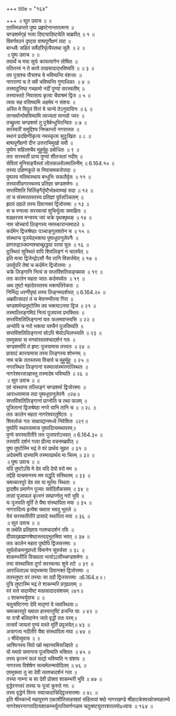 +++
title = "१६४"

+++
॥ सूत उवाच ॥ ॥  
एतस्मिन्नन्तरे पुष्पः प्रहृष्टेनान्तरात्मना ॥  
चण्डशर्मगृहं गत्वा दिष्ट्यादिष्ट्येति चाब्रवीत् ॥ १ ॥  
विवर्णवदनं दृष्ट्वा वाष्पपूर्णेक्षणं तदा ॥  
बान्धवैः सहितं सर्वैर्दारैर्भृत्यैस्तथा सुतैः ॥ २ ॥  
॥ पुष्प उवाच ॥ ॥  
तवार्थे च मया सूर्यः कायत्यागेन तोषितः ॥  
पतितत्त्वं न ते काये तत्प्रसादाद्भविष्यति ॥ ॥ ३ ॥  
तव पुत्राश्च पौत्राश्च ये भविष्यन्ति वंशजाः ॥  
नागराणां च ते सर्वे भविष्यन्ति गुणाधिकाः ॥ ४ ॥  
तस्मादुत्तिष्ठ गच्छामो नदीं पुण्यां सरस्वतीम् ॥  
तस्यास्तटे निवासाय कृत्वा चैवाश्रमं द्विज ॥ ५ ॥  
त्वया सह वसिष्यामि अहमेव न संशयः ॥  
अस्ति मे विपुलं वित्तं ये चान्ये तेऽनुयायिनः ॥ ६ ॥  
तान्सर्वान्पोषयिष्यामि त्यज्यतां मानसो ज्वरः ॥  
तच्छ्रुत्वा चण्डशर्मा तु पुत्रैर्बन्धुभिरन्वितः ॥ ७ ॥  
सरस्वतीं समुद्दिश्य निष्क्रान्तो नगरात्ततः ॥  
स्थानं प्रदक्षिणीकृत्य नमस्कृत्य सुदुःखितः ॥ ८ ॥  
बाष्पपूर्णेक्षणो दीन उत्तराभिमुखो ययौ ॥  
पुष्पेण सहितश्चैव मुहुर्मुहुः प्रबोधितः ॥ ९ ॥  
ततः सरस्वतीं प्राप्य पुण्यां शीतजलां नदीम् ॥  
सेवितां मुनिसङ्घैस्तां लोलकल्लोलमालिनीम् ॥ 6.164.१० ॥  
तस्या दक्षिणकूले स निवासमकरोत्तदा ॥  
पुष्पस्य मतिमास्थाय बन्धुभिः सकलैर्वृतः ॥ ११ ॥  
तस्यासीन्नगरस्थस्य प्रतिज्ञा चण्डशर्मणः ॥  
सप्तविंशति भिर्लिङ्गैर्दृष्टैभोक्ष्याम्यहं सदा ॥ १२ ॥  
तां च संस्मरतस्तस्य प्रतिज्ञां पूर्वसञ्चिताम् ॥  
हृदयं दह्यते तस्य दिवानक्तं द्विजोत्तमाः ॥ १३ ॥  
स च स्नात्वा सरस्वत्यां शुचिर्भूत्वा समाहितः ॥  
षडक्षरस्य मन्त्रस्य जपं चक्रे पृथक्पृथक् ॥ १४ ॥  
नाम चोच्चार्य लिङ्गस्य नमस्कारान्तमादधे ॥  
कर्दमेन द्विजश्रेष्ठाः पञ्चाङ्गुलशतेन च ॥ १५ ॥  
संस्थाप्य पूजयेद्भक्त्या पुष्पधूपानुलेपनैः ॥  
प्राणरुद्राञ्जपन्पश्चाच्छ्रद्धया परया युतः ॥ १६ ॥  
दुःस्थितं सुस्थितं वापि शिवलिङ्गं न चालयेत् ॥  
इति मत्वा द्विजेन्द्रोऽसौ नैव तानि विसर्जयेत् ॥ १७ ॥  
उपर्युपरि तेषां च कर्दमेन द्विजोत्तमाः ॥  
चक्रे लिङ्गानि नित्यं स सप्तविंशतिसङ्ख्यया ॥ १९ ॥  
ततः कालेन महता जातः कर्दमपर्वतः ॥ १९ ॥  
अथ तुष्टो महादेवस्तस्य भक्त्यतिरेकतः ॥  
निर्भिद्य धरणीपृष्ठं तस्य लिङ्गमदर्शयत् ॥ 6.164.२० ॥  
अब्रवीत्सादरं तं च मेघगम्भीरया गिरा ॥  
चण्डशर्मन्प्रतुष्टोस्मि तव भक्त्याऽनया द्विज ॥ २१ ॥  
तस्माल्लिङ्गमिदं नित्यं पूजयस्व प्रभक्तितः ॥  
सप्तविंशतिलिङ्गानां यतः फलमवाप्स्यसि ॥ २२ ॥  
अन्योपि च नरो भक्त्या यश्चैनं पूजयिष्यति ॥  
सप्तविंशतिलिङ्गानां सोऽपि श्रेयोऽभिलप्स्यति ॥ २३ ॥  
एवमुक्त्वा स भगवांस्ततश्चादर्शनं गतः ॥  
चण्डशर्मापि तं हृष्टः पूजयामास तत्त्वतः ॥ २४ ॥  
प्रासादं कारयामास तस्य लिङ्गस्य शोभनम् ॥  
नाम चक्रे ततस्तस्य विचार्य च मुहुर्मुहुः ॥ २५ ॥  
नगरस्थित लिङ्गानां यस्मात्संस्मरणात्स्थितः ॥  
नागरेश्वरसञ्ज्ञस्तु तस्मादेष भविष्यति ॥ २६ ॥  
॥ सूत उवाच ॥ ॥  
एवं संस्थाप्य तल्लिङ्गं चण्डशर्मा द्विजोत्तमाः ॥  
आराधयामास तदा पुष्पधूपानुलेपनैः ॥२७॥  
सप्तविंशतिलिङ्गानां प्राप्नोति च तथा फलम् ॥  
पूजितानां द्विजश्रेष्ठा नगरे यानि तानि च ॥ ॥ २८ ॥  
ततः कालेन महता नागरेश्वरतुष्टितः ॥  
शिवलोकं गतः साक्षाद्यानमध्ये निवेशितः ॥२९॥  
पुष्पोपि स्थापयामास पुष्पादित्यमथापरम्॥  
पुण्ये सरस्वतीतीरे ततः पूजापरोऽभवत् ॥ 6.164.३० ॥  
तस्यापि दर्शनं गत्वा प्रीत्या वचनमब्रवीत् ॥  
पुष्प तुष्टोस्मि भद्रं ते वरं प्रार्थय सुव्रत ॥ ३१ ॥  
अदेयमपि दास्यामि तस्मात्प्रार्थय मा चिरम् ॥ ३२ ॥  
॥ पुष्प उवाच ॥ ॥  
यदि तुष्टोऽसि मे देव यदि देयो वरो मम ॥  
तद्देहि याचमानस्य मम यद्धृदि संस्थितम् ॥ ३३ ॥  
चमत्कारपुरे देव तव या मूर्तयः स्थिताः ॥  
द्वादशैव प्रमाणेन पूज्याः सर्वदिवौकसाम् ॥ ३४ ॥  
तासां पूजाफलं कृत्स्नं सम्प्राप्नोतु नरो भुवि ॥  
यः पूजयति मूर्तिं ते यैषा संस्थापिता मया ॥ ३५ ॥  
नागरादित्य इत्येषा ख्याता भवतु भूतले ॥  
येयं सरस्वतीतीरे प्रासादे स्थापिता मया ॥ ३६ ॥  
॥ सूत उवाच ॥ ॥  
स तथेति प्रतिज्ञाय गतश्चादर्शनं रविः ॥  
दीपवद्ब्राह्मणश्रेष्ठास्तदद्भुतमिवा भवत् ॥ ३७ ॥  
ततः कालेन महता पुष्पोपि द्विजसत्तमाः ॥  
सूर्यलोकमनुप्राप्तो विमानेन सुवर्चसा ॥ ३८ ॥  
शाकम्भरीति विख्याता भार्याऽऽसीच्चण्डशर्मणः ॥  
तया संस्थापिता दुर्गा सरस्वत्याः शुभे तटे ॥ ३९ ॥  
आराधिताऽथ सद्भक्त्या दिवानक्तं द्विजोत्तमाः ॥  
ततस्तुष्टा वरं तस्याः सा ददौ द्विजसत्तमाः ॥6.164.४॥।  
पुत्रि तुष्टास्मि भद्रं ते शाकम्भरि प्रगृह्यताम् ॥  
वरं यत्ते सदाभीष्टं मत्प्रसादादसंशयम् ॥४१॥  
॥ शाकम्भर्युवाच ॥ ॥  
चतुःषष्टिगणा देवि मातृणां ये व्यवस्थिताः॥  
चमत्कारपुरे ख्याता हास्यात्तुष्टिं व्रजन्ति याः ॥ ४२ ॥  
या रात्रौ बलिदानेन जाते वृद्धौ ततः परम्॥  
तत्सर्वं जायतां पुण्यं यस्ते मूर्तिं प्रपूजयेत्॥ ४३ ॥  
अत्रागत्य नदीतीरे यैषा संस्थापिता मया ॥ ४४ ॥  
॥ श्रीदेव्युवाच ॥ ॥  
आश्विनस्य सिते पक्षे महानवमिसञ्ज्ञिते ॥  
यो ममाग्रे समागत्य पूजयिष्यति भक्तितः ॥ ४५ ॥  
तस्य कृत्स्नं फलं सद्यो भविष्यति न संशयः ॥  
नागरस्य विशेषेण सत्यमेतन्मयोदितम् ॥ ४६ ॥  
एवमुक्त्वा तु सा देवी ततश्चादर्शनं गता ॥  
तस्या नाम्ना च सा देवी प्रोक्ता शाकम्भरी भुवि ॥ ४७ ॥  
वृद्धेरनन्तरं तस्या यः पूजां कुरुते नरः ॥  
तस्य वृद्धेर्न विघ्नः स्यात्कदाचिद्द्विजसत्तमाः ॥ ४८ ॥  
इति श्रीस्कान्दे महापुराण एकाशीतिसाहस्र्यां संहितायां षष्ठे नागरखण्डे श्रीहाटकेश्वरक्षेत्रमाहात्म्ये नागरेश्वरनागरादित्यशाकम्भर्युत्पत्तिवर्णनन्नाम चतुःषष्ट्युत्तरशततमोsध्यायः ॥ १६४ ॥  
  